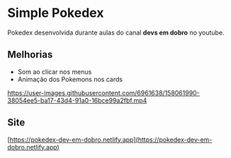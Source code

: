 # Simple Pokedex

Pokedex desenvolvida durante aulas do canal **devs em dobro** no youtube.

## Melhorias
* Som ao clicar nos menus
* Animação dos Pokemons nos cards

https://user-images.githubusercontent.com/6961638/158061990-38054ee5-ba17-43d4-91a0-16bce99a2fbf.mp4

## Site
[https://pokedex-dev-em-dobro.netlify.app](https://pokedex-dev-em-dobro.netlify.app)
